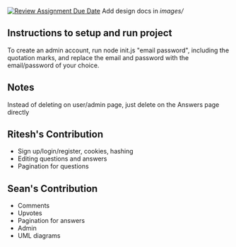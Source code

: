 [![Review Assignment Due Date](https://classroom.github.com/assets/deadline-readme-button-24ddc0f5d75046c5622901739e7c5dd533143b0c8e959d652212380cedb1ea36.svg)](https://classroom.github.com/a/tRxoBzS5)
Add design docs in *images/*

## Instructions to setup and run project
To create an admin account, run node init.js "email password", including the quotation marks, 
and replace the email and password with the email/password of your choice.

## Notes
Instead of deleting on user/admin page, just delete on the Answers page directly

## Ritesh's Contribution
- Sign up/login/register, cookies, hashing
- Editing questions and answers
- Pagination for questions

## Sean's Contribution
- Comments
- Upvotes
- Pagination for answers
- Admin
- UML diagrams